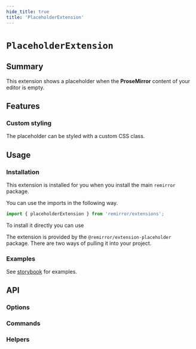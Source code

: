 ```yaml
---
hide_title: true
title: 'PlaceholderExtension'
---
```


# `PlaceholderExtension`

## Summary

This extension shows a placeholder when the **ProseMirror** content of your editor is empty.

## Features

### Custom styling

The placeholder can be styled with a custom CSS class.

## Usage

### Installation

This extension is installed for you when you install the main `remirror` package.

You can use the imports in the following way.

```ts
import { placeholderExtension } from 'remirror/extensions';
```

To install it directly you can use

The extension is provided by the `@remirror/extension-placeholder` package. There are two ways of pulling it into your project.

### Examples

See [storybook](https://remirror.vercel.app/?path=/story/placeholder-extension--basic) for examples.

## API

### Options

### Commands

### Helpers
